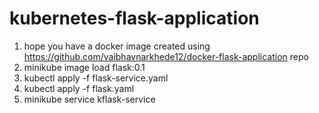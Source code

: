 # kubernetes-flask-application

1. hope you have a docker image created using https://github.com/vaibhavnarkhede12/docker-flask-application repo
2. minikube image load flask:0.1
3. kubectl apply -f flask-service.yaml
4. kubectl apply -f flask.yaml
5. minikube service kflask-service
